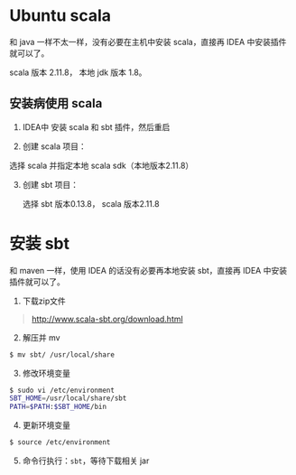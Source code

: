# Ubuntu scala

和 java 一样不太一样，没有必要在主机中安装 scala，直接再 IDEA 中安装插件就可以了。

scala 版本 2.11.8， 本地 jdk 版本 1.8。

## 安装病使用 scala

1. IDEA中 安装 scala 和 sbt 插件，然后重启

2. 创建 scala 项目：

  选择 scala 并指定本地 scala sdk（本地版本2.11.8）

3. 创建 sbt 项目：

	选择 sbt 版本0.13.8， scala 版本2.11.8


# 安装 sbt

和 maven 一样，使用 IDEA 的话没有必要再本地安装 sbt，直接再 IDEA 中安装插件就可以了。

1. 下载zip文件

> http://www.scala-sbt.org/download.html

2. 解压并 mv

```sh
$ mv sbt/ /usr/local/share
```

3. 修改环境变量

```sh
$ sudo vi /etc/environment
SBT_HOME=/usr/local/share/sbt
PATH=$PATH:$SBT_HOME/bin
```

4. 更新环境变量

```sh
$ source /etc/environment
```

5. 命令行执行：`sbt`，等待下载相关 jar